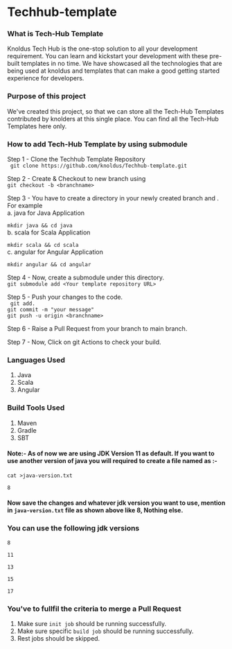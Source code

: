 # Techhub-template

### What is Tech-Hub Template 
 Knoldus Tech Hub is the one-stop solution to all your development requirement. You can learn and kickstart your development with these pre-built templates in no time. We have showcased all the technologies that are being used at knoldus and templates that can  make a good getting started experience for developers.
 
###  Purpose of this project
We've created this project, so that we can store all the Tech-Hub Templates contributed by knolders at this single place. You can find all the Tech-Hub Templates here only. 

### How to add Tech-Hub Template by using submodule

Step 1 - Clone the Techhub Template Repository
</br>
  ``` git clone https://github.com/knoldus/Techhub-template.git```
  
Step 2 - Create & Checkout to new branch using 
</br>
  ```git checkout -b <branchname> ```
  
Step 3 - You have to create a directory in your newly created branch and . 
For example
</br>
a. java for Java Application 
</br>

  ```mkdir java && cd java```    
b. scala for Scala Application
</br>

  ```mkdir scala && cd scala```    
c. angular for Angular Application
</br>

  ```mkdir angular && cd angular```
  	
Step 4 - Now, create a submodule under this directory.
</br>
	```git submodule add <Your template repository URL>```
	
Step 5 - Push your changes to the code.
</br>
	``` git add.```
</br>
	```git commit -m "your message"```
</br>
	```git push -u origin <branchname>```

Step 6 - Raise a Pull Request from your branch to main branch.

Step 7 - Now, Click on git Actions to check your build. 


### Languages Used 
1. Java
2. Scala
3. Angular

### Build Tools Used 
1. Maven
2. Gradle
3. SBT

#### Note:- As of now we are using JDK Version 11 as default. If you want to use another version of java you will required to create a file named as :-

```cat >java-version.txt```
</br>

```8```
#### Now save the changes and whatever jdk version you want to use, mention in ```java-version.txt``` file as shown above like 8, Nothing else.

### You can use the following jdk versions
```8```
</br>

```11```
</br>

```13```
</br>

```15```
</br>

```17```

### You've to fullfil the criteria to merge a Pull Request
1. Make sure ```init job``` should be running successfully.
2. Make sure specific ```build job``` should be running successfully.
3. Rest jobs should be skipped.


